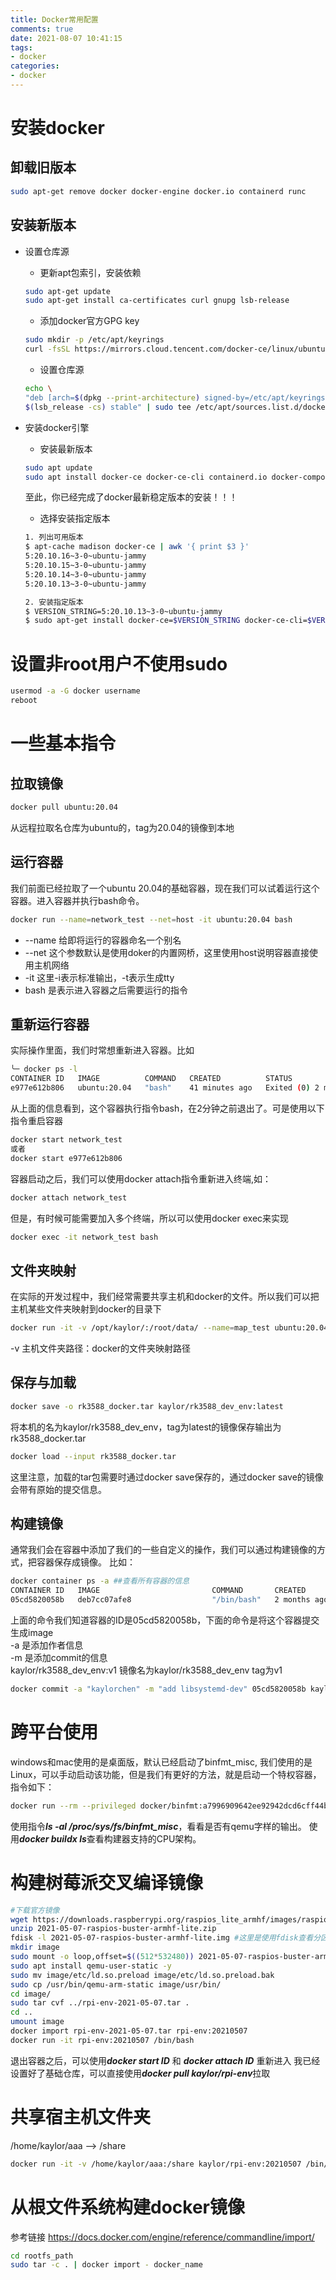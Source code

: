 ```yaml
---
title: Docker常用配置
comments: true
date: 2021-08-07 10:41:15
tags:
- docker
categories:
- docker
---
```


# 安装docker

## 卸载旧版本

```bash
sudo apt-get remove docker docker-engine docker.io containerd runc
```

## 安装新版本

- 设置仓库源
  
  - 更新apt包索引，安装依赖

  ```bash
  sudo apt-get update
  sudo apt-get install ca-certificates curl gnupg lsb-release
  ```

  - 添加docker官方GPG key
  
  ```bash
  sudo mkdir -p /etc/apt/keyrings
  curl -fsSL https://mirrors.cloud.tencent.com/docker-ce/linux/ubuntu/gpg | sudo gpg --dearmor -o /etc/apt/keyrings/docker.gpg
  ```

  - 设置仓库源

  ```bash
  echo \
  "deb [arch=$(dpkg --print-architecture) signed-by=/etc/apt/keyrings/docker.gpg] https://mirrors.cloud.tencent.com/docker-ce/linux/ubuntu \
  $(lsb_release -cs) stable" | sudo tee /etc/apt/sources.list.d/docker.list > /dev/null
  ```

- 安装docker引擎
  
    - 安装最新版本
  
    ```bash
    sudo apt update
    sudo apt install docker-ce docker-ce-cli containerd.io docker-compose-plugin
    ```
    至此，你已经完成了docker最新稳定版本的安装！！！

    - 选择安装指定版本
  
    ```bash
    1. 列出可用版本
    $ apt-cache madison docker-ce | awk '{ print $3 }'
    5:20.10.16~3-0~ubuntu-jammy
    5:20.10.15~3-0~ubuntu-jammy
    5:20.10.14~3-0~ubuntu-jammy
    5:20.10.13~3-0~ubuntu-jammy
  
    2. 安装指定版本
    $ VERSION_STRING=5:20.10.13~3-0~ubuntu-jammy
    $ sudo apt-get install docker-ce=$VERSION_STRING docker-ce-cli=$VERSION_STRING containerd.io docker-compose-plugin
    ```
            
# 设置非root用户不使用sudo

```bash
usermod -a -G docker username
reboot
```

# 一些基本指令

## 拉取镜像
```bash
docker pull ubuntu:20.04
```
从远程拉取名仓库为ubuntu的，tag为20.04的镜像到本地

## 运行容器
我们前面已经拉取了一个ubuntu 20.04的基础容器，现在我们可以试着运行这个容器。进入容器并执行bash命令。
```bash
docker run --name=network_test --net=host -it ubuntu:20.04 bash
```
- --name 给即将运行的容器命名一个别名
- --net 这个参数默认是使用doker的内置网桥，这里使用host说明容器直接使用主机网络
- -it 这里-i表示标准输出，-t表示生成tty
- bash 是表示进入容器之后需要运行的指令

## 重新运行容器
实际操作里面，我们时常想重新进入容器。比如
```bash
╰─ docker ps -l           
CONTAINER ID   IMAGE          COMMAND   CREATED          STATUS                     PORTS     NAMES
e977e612b806   ubuntu:20.04   "bash"    41 minutes ago   Exited (0) 2 minutes ago             network_test

```
从上面的信息看到，这个容器执行指令bash，在2分钟之前退出了。可是使用以下指令重启容器
```bash
docker start network_test
或者
docker start e977e612b806
```
容器启动之后，我们可以使用docker attach指令重新进入终端,如：
```bash
docker attach network_test 
```
但是，有时候可能需要加入多个终端，所以可以使用docker exec来实现
```bash
docker exec -it network_test bash
```

## 文件夹映射
在实际的开发过程中，我们经常需要共享主机和docker的文件。所以我们可以把主机某些文件夹映射到docker的目录下
```bash
docker run -it -v /opt/kaylor/:/root/data/ --name=map_test ubuntu:20.04 bash
```
-v 主机文件夹路径：docker的文件夹映射路径


## 保存与加载

```bash
docker save -o rk3588_docker.tar kaylor/rk3588_dev_env:latest
```
将本机的名为kaylor/rk3588_dev_env，tag为latest的镜像保存输出为rk3588_docker.tar

```bash
docker load --input rk3588_docker.tar
```
这里注意，加载的tar包需要时通过docker save保存的，通过docker save的镜像会带有原始的提交信息。


## 构建镜像
通常我们会在容器中添加了我们的一些自定义的操作，我们可以通过构建镜像的方式，把容器保存成镜像。
比如：
```bash
docker container ps -a ##查看所有容器的信息
CONTAINER ID   IMAGE                         COMMAND       CREATED        STATUS                    PORTS     NAMES
05cd5820058b   deb7cc07afe8                  "/bin/bash"   2 months ago   Exited (0) 2 weeks ago              musing_aryabhata
```
上面的命令我们知道容器的ID是05cd5820058b，下面的命令是将这个容器提交生成image  
-a 是添加作者信息  
-m 是添加commit的信息  
kaylor/rk3588_dev_env:v1 镜像名为kaylor/rk3588_dev_env tag为v1
```bash
docker commit -a "kaylorchen" -m "add libsystemd-dev" 05cd5820058b kaylor/rk3588_dev_env:v1
```


# 跨平台使用

windows和mac使用的是桌面版，默认已经启动了binfmt_misc, 我们使用的是Linux，可以手动启动该功能，但是我们有更好的方法，就是启动一个特权容器，指令如下：
```bash
docker run --rm --privileged docker/binfmt:a7996909642ee92942dcd6cff44b9b95f08dad64
```
使用指令***ls -al /proc/sys/fs/binfmt_misc***，看看是否有qemu字样的输出。
使用***docker buildx ls***查看构建器支持的CPU架构。

# 构建树莓派交叉编译镜像
```bash
#下载官方镜像
wget https://downloads.raspberrypi.org/raspios_lite_armhf/images/raspios_lite_armhf-2021-05-28/2021-05-07-raspios-buster-armhf-lite.zip
unzip 2021-05-07-raspios-buster-armhf-lite.zip
fdisk -l 2021-05-07-raspios-buster-armhf-lite.img #这里是使用fdisk查看分区信息，mount指令需要使用
mkdir image
sudo mount -o loop,offset=$((512*532480)) 2021-05-07-raspios-buster-armhf-lite.img image/
sudo apt install qemu-user-static -y
sudo mv image/etc/ld.so.preload image/etc/ld.so.preload.bak
sudo cp /usr/bin/qemu-arm-static image/usr/bin/
cd image/
sudo tar cvf ../rpi-env-2021-05-07.tar .
cd ..
umount image
docker import rpi-env-2021-05-07.tar rpi-env:20210507
docker run -it rpi-env:20210507 /bin/bash
```
退出容器之后，可以使用***docker start ID*** 和 ***docker attach ID*** 重新进入
我已经设置好了基础仓库，可以直接使用***docker pull kaylor/rpi-env***拉取

# 共享宿主机文件夹

/home/kaylor/aaa --> /share
```bash
docker run -it -v /home/kaylor/aaa:/share kaylor/rpi-env:20210507 /bin/bash
```
# 从根文件系统构建docker镜像

参考链接 https://docs.docker.com/engine/reference/commandline/import/

```bash
cd rootfs_path
sudo tar -c . | docker import - docker_name
```



